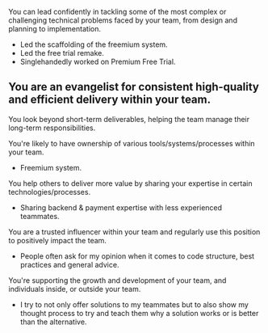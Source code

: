 You can lead confidently in tackling some of the most complex or challenging technical problems faced by your team, from design and planning to implementation.
- Led the scaffolding of the freemium system.
- Led the free trial remake.
- Singlehandedly worked on Premium Free Trial. 

You are an evangelist for consistent high-quality and efficient delivery within your team.
- 

You look beyond short-term deliverables, helping the team manage their long-term responsibilities.

You're likely to have ownership of various tools/systems/processes within your team.
- Freemium system.

You help others to deliver more value by sharing your expertise in certain technologies/processes.
- Sharing backend & payment expertise with less experienced teammates.

You are a trusted influencer within your team and regularly use this position to positively impact the team.
- People often ask for my opinion when it comes to code structure, best practices and general advice.

You're supporting the growth and development of your team, and individuals inside, or outside your team.
- I try to not only offer solutions to my teammates but to also show my thought process to try and teach them why a solution works or is better than the alternative.